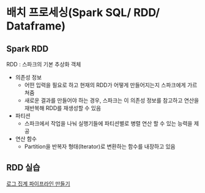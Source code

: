 # 배치 프로세싱(Spark SQL/ RDD/ Dataframe)
## Spark RDD
RDD : 스파크의 기본 추상화 객체
- 의존성 정보
  - 어떤 입력을 필요로 하고 현재의 RDD가 어떻게 만들어지는지 스파크에게 가르쳐줌
  - 새로운 결과를 만들어야 하는 경우, 스파크는 이 의존성 정보를 참고하고 연산을 재반복해 RDD를 재생성할 수 있음
- 파티션
  - 스파크에서 작업을 나눠 실행기들에 파티션별로 병렬 연산 할 수 있는 능력을 제공
- 연산 함수
  - Partition을 반복자 형태(Iterator)로 변환하는 함수를 내장하고 있음
## RDD 실습
[로그 집계 파이프라인 만들기](https://github.com/startFromBottom/fc-spark-streaming/blob/main/part02/ch02_batch/join_rdd_ex.py)
